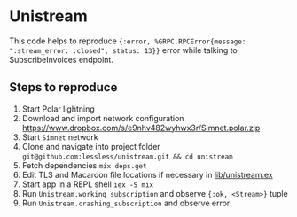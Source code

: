 # Unistream

This code helps to reproduce `{:error, %GRPC.RPCError{message: ":stream_error: :closed", status: 13}}` error while talking to SubscribeInvoices endpoint.

## Steps to reproduce

1. Start Polar lightning
2. Download and import network configuration https://www.dropbox.com/s/e9nhv482wyhwx3r/Simnet.polar.zip
3. Start `Simnet` network 
4. Clone and navigate into project folder  `git@github.com:lessless/unistream.git && cd unistream`
5. Fetch dependencies `mix deps.get`
5. Edit TLS  and Macaroon file locations if necessary in [lib/unistream.ex](https://github.com/lessless/unistream/blob/master/lib/unistream.ex)
6. Start app in a REPL shell `iex -S mix`
7. Run `Unistream.working_subscription` and observe `{:ok, <Stream>}` tuple
8. Run `Unistream.crashing_subscription` and observe error

